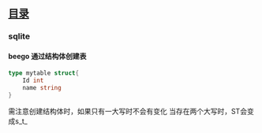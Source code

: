 # 
## [目录](README.md)
### sqlite  

#### beego 通过结构体创建表  
```go 
type mytable struct{
    Id int 
    name string 
}

``` 
需注意创建结构体时，如果只有一大写时不会有变化
当存在两个大写时，ST会变成s_t_ 


